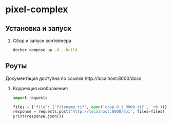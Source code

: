# pixel-complex

## Установка и запуск

1. Сбор и запуск контейнера
   ```bash
   docker compose up -d --build
   ```
   
## Роуты

Документация доступна по ссылке http://localhost:8000/docs

1. Коррекция изображения
   ```python
   import requests
   
   files = {'file': ('filename.tif', open('crop_0_1_0000.tif', 'rb'))}
   response = requests.post('http://localhost:8000/api', files=files)
   print(response.json())
   ```